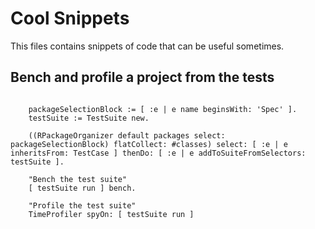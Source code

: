# Cool Snippets

This files contains snippets of code that can be useful sometimes.

## Bench and profile a project from the tests

```Smalltalk

	packageSelectionBlock := [ :e | e name beginsWith: 'Spec' ].
	testSuite := TestSuite new.
	
	((RPackageOrganizer default packages select: packageSelectionBlock) flatCollect: #classes) select: [ :e | e inheritsFrom: TestCase ] thenDo: [ :e | e addToSuiteFromSelectors: testSuite ].

	"Bench the test suite"	
	[ testSuite run ] bench.

	"Profile the test suite"
	TimeProfiler spyOn: [ testSuite run ]

```